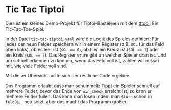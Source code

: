 Tic Tac Tiptoi
==============

Dies ist ein kleines Demo-Projekt für Tiptoi-Basteleien mit dem [tttool]: Ein
Tic-Tac-Toe-Spiel.

[tttool]: http://tttool.entropia.de/

In der Datei `tic-tac-tiptoi.yaml` wird die Logik des Spieles definiert: Für
jedes der neun Felder speichern wir in einem Register (z.B. `$OL` für das Feld
oben links), ob es leer ist (`$OL == 0`), ob hier ein Kreuz ist (`$OL == 1`)
oder ein Kreis (`$OL == 2`). Das Register `$turn` gibt an welcher Spieler dran
ist. Und um schnell erkennen zu können, wenn das Feld voll ist, zählen wir in
`$set` mit, wie viele Felder voll sind.

Mit dieser Übersicht sollte sich der restliche Code ergeben.

Das Programm erlaubt dass man schummelt: Tippt ein Spieler schnell auf mehrere
Felder, bevor das Ende von `win_check` erreicht ist, so kann er mehrere Felder
füllen. Das kann man lösen indem man `$turn` schon in `feldOL`… neu setzt, aber
das macht das Programm großer.
